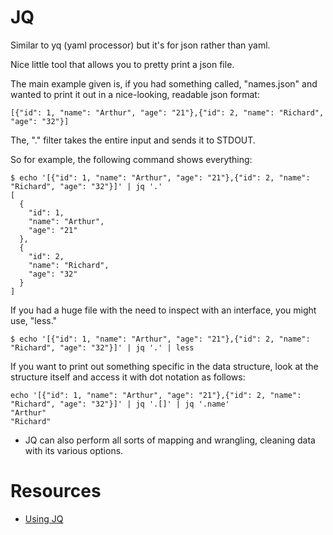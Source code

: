 # JQ

Similar to yq (yaml processor) but it's for json rather than yaml.

Nice little tool that allows you to pretty print a json file.

The main example given is, if you had something called, "names.json" and wanted to print it out in a nice-looking, readable json format:

```
[{"id": 1, "name": "Arthur", "age": "21"},{"id": 2, "name": "Richard", "age": "32"}]
```

The, "." filter takes the entire input and sends it to STDOUT.

So for example, the following command shows everything:

```
$ echo '[{"id": 1, "name": "Arthur", "age": "21"},{"id": 2, "name": "Richard", "age": "32"}]' | jq '.'
[
  {
    "id": 1,
    "name": "Arthur",
    "age": "21"
  },
  {
    "id": 2,
    "name": "Richard",
    "age": "32"
  }
]
```

If you had a huge file with the need to inspect with an interface, you might use, "less."

```
$ echo '[{"id": 1, "name": "Arthur", "age": "21"},{"id": 2, "name": "Richard", "age": "32"}]' | jq '.' | less
```

If you want to print out something specific in the data structure, look at the structure itself and access it with dot notation as follows:

```
echo '[{"id": 1, "name": "Arthur", "age": "21"},{"id": 2, "name": "Richard", "age": "32"}]' | jq '.[]' | jq '.name'
"Arthur"
"Richard"
```


* JQ can also perform all sorts of mapping and wrangling, cleaning data with its various options.

# Resources

* [Using JQ](https://shapeshed.com/jq-json/)